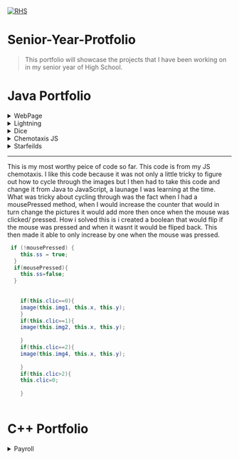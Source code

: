 
<a href="http://public.district196.org/rhs/"><img src="http://public.district196.org/rhs/imagesmain/crest150_trans.png" title="Rosemount High School" alt="RHS"></a>





# Senior-Year-Protfolio

> This portfolio will showcase the projects that I have been working on in my senior year of High School.


# Java Portfolio


<details>
<summary>WebPage</summary> 
<br>(https://kantab.github.io/testWeb/)
This project was desgined to give an introduction to HTML and JS. This was the first web page I made. 
The hardest part was understanding a new launage.
 </br>
</details>
<details>
<summary>Lightning</summary>
 
  ```Java
  int startx=150;
  int starty=200;
  int endx=50;
  int endy=150;
  int cl1=232;
  int cl2=171;
  int cl3=18;
void setup()
{
    size(400,280);
    strokeWeight(5);
    background(255);
  
  
}
void draw()
{
  background(255);
  fill(96, 72, 12);
  stroke(0);
  rect(75, 200, 75, 5);
  rect(285, 170, 16, 20);
  fill(cl1, cl2, cl3);
  stroke(0);
  ellipse(295, 224, 90, 75);
  ellipse(295, 224, 75, 75);
  ellipse(295, 224, 35, 75);
  fill(0);
  stroke(0);
  triangle(70, 148, 60, 260, 111, 260);
  fill(8, 84, 34);
  stroke(0);
  ellipse(75, 144, 72, 72);
  fill(0);
  triangle(70, 38, 50, 120, 101, 120);
  
  
  fill((int)(Math.random()*256)+10,(int)(Math.random()*256)+10,(int)(Math.random()*256)+10);
  stroke((int)(Math.random()*256),(int)(Math.random()*256),(int)(Math.random()*256));
  
  while(endx<300){
    endx=startx+(int)(Math.random()*5);
    endy=starty+(int)(Math.random()*2);
    
    line(startx,starty,endx,endy);
    startx=endx;
    starty=endy;
  }
 // for(int i=0; i<=300; i++){
  //startx=0;
  //starty=150;
  //endx=50;
  //endy=150;
  //}
  
}
void mousePressed()
{
  
  startx=150;
  starty=200;
  endx=0;
  endy=50;
  cl1=(int)(Math.random()*256);
  cl2=(int)(Math.random()*256);
  cl3=(int)(Math.random()*256);
  

}
```

<br>
This project was desgined to practice using Math.random. The hardest part for the project was figuring out the layout of where the lighting starts and ends.
 </br>
</details>
<details>
<summary>Dice</summary>
 
 ```Java
Die die1;
Die die2;
Die die3;
int cou1=0;
int cou2=0;
int cou3=0;
int numClick=0;
int money=5000;
int w =60;
int bwx=0;
int bwy=0;

void setup()
{
  
  size(600,600);
  
  noLoop();
}
void draw()
{
  background(600,600);
  fill(255,100,0);
  rect(50,50,500,500);
  fill(255,100,200);
  rect(60,60,480,100);
  fill(255,100,255);
  rect(80,200,50,300);
  fill(255,100,100);
  rect(150,350,100,100);
  rect(260,350,100,100);
  rect(370,350,100,100);
  textSize(75);
  fill(0,255,255);
  text("Big 9 $lot$",100,125);
  textSize(30);
  text("Total:",160,335);
  textSize(20);
  
  text("Num Click:",260,335);
  
  textSize(25);
  text("Money $:",380,335);
  text("$ "+money,370,410);
  die1 = new Die(200,200);
     die1.roll();
     die1.show();
     if(die1.getNum()==1){
       cou1++;
     }
     if(die1.getNum()==2){
       cou1+=2;
     }
     if(die1.getNum()==3){
       cou1+=3;
     }
     if(die1.getNum()==4){
       cou1+=4;
     }
     if(die1.getNum()==5){
       cou1+=5;
     }
     if(die1.getNum()==6){
       cou1+=6;
     }
  die2 = new Die(300,200);
     die2.roll();
     die2.show();
     if(die2.getNum()==1){
       cou2++;
     }
     if(die2.getNum()==2){
       cou2+=2;
     }
     if(die2.getNum()==3){
       cou2+=3;
     }
     if(die2.getNum()==4){
       cou2+=4;
     }
     if(die2.getNum()==5){
       cou2+=5;
     }
     if(die2.getNum()==6){
       cou2+=6;
     }
  die3 = new Die(400,200);
     die3.roll();
     die3.show();
     if(die3.getNum()==1){
       cou3++;
     }
     if(die3.getNum()==2){
       cou3+=2;
     }
     if(die3.getNum()==3){
       cou3+=3;
     }
     if(die3.getNum()==4){
       cou3+=4;
     }
     if(die3.getNum()==5){
       cou3+=5;
     }
     if(die3.getNum()==6){
       cou3+=6;
     }
     if(cou1+cou2+cou3==9){
       
       textSize(50);
       fill(0,255,0);
       text("WINNER!",280,500);
       money+=500;
       
     }
     if(cou1+cou2+cou3!=9){
       
      
       textSize(50);
       fill(255,0,0);
       text("LOSER!",280,500);
       money-=100;
       
     }
     if(cou1!=3&&cou1==cou2 && cou2 == cou3){
       textSize(75);
       fill(0,255,0);
       bwx=100;
       bwy=100;
       money+=1000;
       text("Big WINNER!!",bwx,bwy);
     }
     if(cou1==3&&cou2==3&&cou3==3){
       textSize(75);
       fill(0,255,0);
       bwx=100;
       bwy=100;
       money+=10000;
       text("Megga WINNER!!!",bwx,bwy);
     }
  textSize(65);
  text(cou1+cou2+cou3,160,425);
  
  if(numClick >= 100){
    w=45;
  }
  textSize(w);
  text(numClick,270,425);
  
  //for(int i=0; i<1200; i+=60){
   // for(int j=0; j<600; j+=60){
    //  die = new Die(i,j);
     // die.roll();
     // die.show();
   // }
 // }
    //your code here
  }
  //your code here

void mousePressed()
{
  cou1=0;
  cou2=0;
  cou3=0;
  bwy=0;
  bwx=0;
  numClick++;
  redraw();
}
////////////////////////////////////////////////
 
 class Die //models one single dice cube
{
  int x;
  int y;
  int num;
  //variable declarations here
  Die(int x, int y) //constructor
  {
    this.x=x;
    this.y=y;
    
    //variable initializations here
  }
  void roll()
  {
    num= (int)((Math.random()*6)+1);
    //num=6;
    //your code here
  }
  void show()
  {
    rect(x,y,50,50);
    if(num==1){
      fill((int)(Math.random()*256)+10,(int)(Math.random()*256)+10,(int)(Math.random()*256)+10);
      ellipse(x+25,y+25,10,10);
      
     }
     if(num==2){
      fill((int)(Math.random()*256)+10,(int)(Math.random()*256)+10,(int)(Math.random()*256)+10);
      ellipse(x+10,y+10,10,10);
      ellipse(x+40,y+40,10,10);
      
     }
    if(num==3){
      fill((int)(Math.random()*256)+10,(int)(Math.random()*256)+10,(int)(Math.random()*256)+10);
      ellipse(x+10,y+10,10,10);
      ellipse(x+25,y+25,10,10);
      ellipse(x+40,y+40,10,10);
      
      
     }
    if(num==4){
      fill((int)(Math.random()*256)+10,(int)(Math.random()*256)+10,(int)(Math.random()*256)+10);
     ellipse(x+10,y+10,10,10);
     ellipse(x+40,y+40,10,10);
     ellipse(x+10,y+40,10,10);
     ellipse(x+40,y+10,10,10);
      
     }
    if(num==5){
      fill((int)(Math.random()*256)+10,(int)(Math.random()*256)+10,(int)(Math.random()*256)+10);
     ellipse(x+10,y+10,10,10);
     ellipse(x+25,y+25,10,10);
     ellipse(x+40,y+40,10,10);
     ellipse(x+10,y+40,10,10);
     ellipse(x+40,y+10,10,10);
      
     }
    if(num==6){
      fill((int)(Math.random()*256)+10,(int)(Math.random()*256)+10,(int)(Math.random()*256)+10);
     ellipse(x+10,y+10,10,10);
     ellipse(x+40,y+40,10,10);
     ellipse(x+10,y+40,10,10);
     ellipse(x+40,y+10,10,10);
     ellipse(x+10,y+25,10,10);
     ellipse(x+40,y+25,10,10);
      
     }
    
    //your code here
  
}
int getNum(){
   return num;
}
}

 ```
<br>(https://kantab.github.io/dice3/)
The project goal was to display dice on the screen and out put their sum. This was my favorite project beacuse I was able to put my own creative spin on it. I displayed the dice as a game where you would win if your sum of 3 dice was 3, or if all 3 numbers were the same.
 </br>
</details>
<details>
<summary>Chemotaxis JS</summary>
<br>( https://kantab.github.io/chemotaxis4/)
The project was desgined to learn a bit more with arrylist. The hardest part of this project was once I was complete I converted the code into JavaScript. This was the first time I had worked with JavaScript. 
 </br>
</details>
<details>
<summary>Starfeilds</summary>

 ```Java
 Particle [] p = new Particle[100];
Particle [] p2 = new Particle[100];
Particle [] p3 = new Particle[100];
void setup(){
size(800,600);
for(int i =0; i<p.length; i++){
 p[i]= new NormalParticle();
 p2[i]= new oddBallParticle();
 p3[i]= new jumpoParticle();
}
for(int j =0; j<p2.length; j++){
//p2[j]= new oddBallParticle();
}
  
}
void draw(){
  
  
  noStroke();
  fill( 2, 0, 0, 5);
  rect(0, 0, width, height,50);
  for(int i=0; i<p.length; i++){
    p[i].move();
    p[i].show();
    p2[i].move();
    p2[i].show();
    p3[i].move();
    p3[i].show();
  }
}

interface Particle{
  void show();
  void move();
  
}
////////////////////////////////////////////////////////
class NormalParticle implements Particle {
  double x, y, speed, angle;

  public NormalParticle() {
    x=width/2-100;
    y=height/2-100;
    speed=5;
    angle=0.25;
  }
  void move() {
    /* if(angle>0.025){
     angle-=0.05;
     }
     else {
     angle+=0.05;
     }
     */
    if (angle>0) {
      angle+=0.05;
    }
    x+=Math.cos(angle)*speed;
    y+=Math.sin(angle)*speed;
    angle+=0.025;
  }
  void show() {
    fill(0, 255, 200);
    //fill((int)((Math.random()*200)+150), (int)((Math.random()*200)+150), (int)((Math.random()*200)+150));
    ellipse((int)x, (int)y, 20, 20);
  }
}
//////////////////////////////////////////////////////////
class jumpoParticle implements Particle {
  double x, y, speed, angle;

  public jumpoParticle() {
    x=width/2+100;
    y=height/2-100;
    speed=5;
    angle=0.25;
  }
  void move() {
    x+=Math.cos(angle)*speed;
    y+=Math.sin(angle)*speed;
    angle+=0.025;
    
  }
  void show() {
    fill((int)((Math.random()*200)+150), (int)((Math.random()*200)+150), (int)((Math.random()*200)+150));
    ellipse((int)x, (int)y, 80, 30);
    
    ellipse((int)x, (int)y-10, 40, 40);
  }
}
/////////////////////////////////////////////
class oddBallParticle implements Particle {
  double x, y, speed, angle;

  public oddBallParticle() {
    x=width/2;
    y=height/2;
    speed=Math.random()*5;
    angle=Math.random()*Math.PI*8;
  }
  void move() {
    x+=Math.cos(angle)*speed;
    y+=Math.sin(angle)*speed;
    angle+=0.025;
    if (x>500) {
      x=100;
      speed*=-1;
    }
    if (y>500) {
      y=300;
      
      speed*=-1;
    }
  }
  void show() {
    fill((int)((Math.random()*200)+150), (int)((Math.random()*200)+150), (int)((Math.random()*200)+150));
    ellipse((int)x, (int)y, 20, 20);
  }
}
//////////////////////////////////////////////////
 
 ```
 <br>
This project was by far the hardest for me to understand. I had a hard time understaning how the objects were to be displayed on the screen and the angle in which they moved. I had to partner up with other class mates so they could show me how it worked.
 </br>
</details>

***

 This is my most worthy peice of code so far. This code is from my JS chemotaxis. I like this code because it was not only a little tricky to figure out how to cycle through the images but I then had to take this code and change it from Java to JavaScript, a launage I was learning at the time. What was tricky about cycling through was the fact when I had a mousePressed method, when I would increase the counter that would in turn change the pictures it would add more then once when the mouse was clicked/ pressed. How i solved this is i created a boolean that would flip if the mouse was pressed and when it wasnt it would be fliped back. This then made it able to only increase by one when the mouse was pressed. 
```Java
 if (!mousePressed) {
    this.ss = true;
  }
  if(mousePressed){
    this.ss=false;
  }
  
    
    if(this.clic==0){
    image(this.img1, this.x, this.y);
    }
    if(this.clic==1){
    image(this.img2, this.x, this.y);
    
    }
    if(this.clic==2){
    image(this.img4, this.x, this.y);
    
    }
    if(this.clic>2){
    this.clic=0;
    
    }
    

```
# C++ Portfolio

<details>
<summary>Payroll</summary> 
<br>(https://kantab.github.io/testWeb/)
This project was one that I worked on in my introduction to C++ class I took at Inver Hills Community College. This project was desgined to teach us how to use things such as setprecision, switchs, try/ catch statements, interfaces, user inputs, and a lot of the key foundations to help learn and understand C++. We made a few difernt variations of this project and this is the final one.
 </br>
</details>


